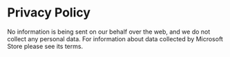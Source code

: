 # Privacy Policy

No information is being sent on our behalf over the web, and we do not collect any personal data. For information about data collected by Microsoft Store please see its terms.
